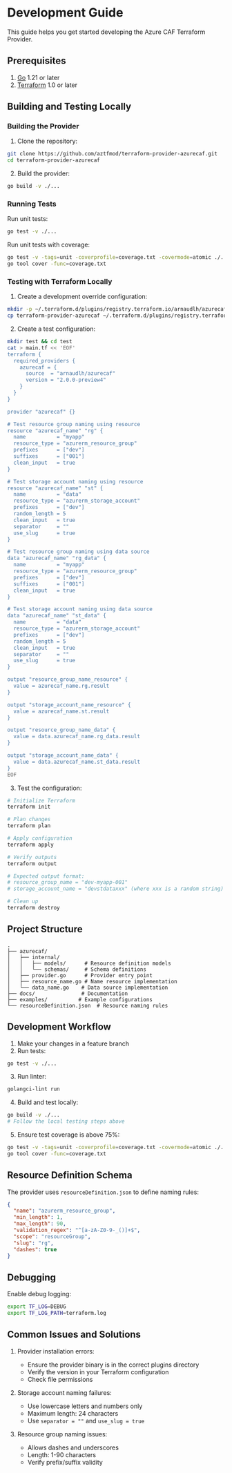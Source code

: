 # Development Guide

This guide helps you get started developing the Azure CAF Terraform Provider.

## Prerequisites

1. [Go](https://golang.org/doc/install) 1.21 or later
2. [Terraform](https://www.terraform.io/downloads.html) 1.0 or later

## Building and Testing Locally

### Building the Provider

1. Clone the repository:
```bash
git clone https://github.com/aztfmod/terraform-provider-azurecaf.git
cd terraform-provider-azurecaf
```

2. Build the provider:
```bash
go build -v ./...
```

### Running Tests

Run unit tests:
```bash
go test -v ./...
```

Run unit tests with coverage:
```bash
go test -v -tags=unit -coverprofile=coverage.txt -covermode=atomic ./...
go tool cover -func=coverage.txt
```

### Testing with Terraform Locally

1. Create a development override configuration:
```bash
mkdir -p ~/.terraform.d/plugins/registry.terraform.io/arnaudlh/azurecaf/2.0.0-preview4/linux_amd64
cp terraform-provider-azurecaf ~/.terraform.d/plugins/registry.terraform.io/arnaudlh/azurecaf/2.0.0-preview4/linux_amd64/
```

2. Create a test configuration:
```bash
mkdir test && cd test
cat > main.tf << 'EOF'
terraform {
  required_providers {
    azurecaf = {
      source  = "arnaudlh/azurecaf"
      version = "2.0.0-preview4"
    }
  }
}

provider "azurecaf" {}

# Test resource group naming using resource
resource "azurecaf_name" "rg" {
  name          = "myapp"
  resource_type = "azurerm_resource_group"
  prefixes      = ["dev"]
  suffixes      = ["001"]
  clean_input   = true
}

# Test storage account naming using resource
resource "azurecaf_name" "st" {
  name          = "data"
  resource_type = "azurerm_storage_account"
  prefixes      = ["dev"]
  random_length = 5
  clean_input   = true
  separator     = ""
  use_slug      = true
}

# Test resource group naming using data source
data "azurecaf_name" "rg_data" {
  name          = "myapp"
  resource_type = "azurerm_resource_group"
  prefixes      = ["dev"]
  suffixes      = ["001"]
  clean_input   = true
}

# Test storage account naming using data source
data "azurecaf_name" "st_data" {
  name          = "data"
  resource_type = "azurerm_storage_account"
  prefixes      = ["dev"]
  random_length = 5
  clean_input   = true
  separator     = ""
  use_slug      = true
}

output "resource_group_name_resource" {
  value = azurecaf_name.rg.result
}

output "storage_account_name_resource" {
  value = azurecaf_name.st.result
}

output "resource_group_name_data" {
  value = data.azurecaf_name.rg_data.result
}

output "storage_account_name_data" {
  value = data.azurecaf_name.st_data.result
}
EOF
```

3. Test the configuration:
```bash
# Initialize Terraform
terraform init

# Plan changes
terraform plan

# Apply configuration
terraform apply

# Verify outputs
terraform output

# Expected output format:
# resource_group_name = "dev-myapp-001"
# storage_account_name = "devstdataxxx" (where xxx is a random string)

# Clean up
terraform destroy
```

## Project Structure

```
.
├── azurecaf/
│   ├── internal/
│   │   ├── models/      # Resource definition models
│   │   └── schemas/     # Schema definitions
│   ├── provider.go      # Provider entry point
│   ├── resource_name.go # Name resource implementation
│   └── data_name.go    # Data source implementation
├── docs/               # Documentation
├── examples/          # Example configurations
└── resourceDefinition.json  # Resource naming rules
```

## Development Workflow

1. Make your changes in a feature branch
2. Run tests:
```bash
go test -v ./...
```

3. Run linter:
```bash
golangci-lint run
```

4. Build and test locally:
```bash
go build -v ./...
# Follow the local testing steps above
```

5. Ensure test coverage is above 75%:
```bash
go test -v -tags=unit -coverprofile=coverage.txt -covermode=atomic ./...
go tool cover -func=coverage.txt
```

## Resource Definition Schema

The provider uses `resourceDefinition.json` to define naming rules:

```json
{
  "name": "azurerm_resource_group",
  "min_length": 1,
  "max_length": 90,
  "validation_regex": "^[a-zA-Z0-9-_()]+$",
  "scope": "resourceGroup",
  "slug": "rg",
  "dashes": true
}
```

## Debugging

Enable debug logging:
```bash
export TF_LOG=DEBUG
export TF_LOG_PATH=terraform.log
```

## Common Issues and Solutions

1. Provider installation errors:
   - Ensure the provider binary is in the correct plugins directory
   - Verify the version in your Terraform configuration
   - Check file permissions

2. Storage account naming failures:
   - Use lowercase letters and numbers only
   - Maximum length: 24 characters
   - Use `separator = ""` and `use_slug = true`

3. Resource group naming issues:
   - Allows dashes and underscores
   - Length: 1-90 characters
   - Verify prefix/suffix validity
